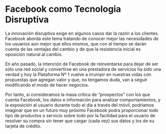 # Facebook como Tecnologia Disruptiva

La innovación disruptiva exige en algunos casos dar la razón a los clientes. Facebook aborda este tema tratando de conocer mejor las necesidades de los usuarios aún mejor que ellos mismos, que con el tiempo se darán cuenta de las ventajas del cambio y de que la resistencia inicial es oposición natural al cambio.

En año pasado, la intención de Facebook de reinventarse para dejar de ser sólo una red social y convertirse en una prestadora de servicios ha sido una verdad y hoy la Plataforma Nº 1 vuelve a irrumpir en nuestras vidas con propuestas que agregan valor y que, no tengamos duda, van a seguir modificando el modo de hacer negocios.

Por tanto, si consideramos la masa crítica de “prospectos” con los que cuenta Facebook, los datos e información para analizar comportamientos, y la exposición al usuario durante todo el día a través del móvil, podríamos imaginar que en un futuro muy próximo Facebook podra proporcionar todo tipo de productos o servicio sobre todo por la facilidad para el usuario de resolver su compra sin tener que cargar \(cada vez\) sus datos y los de su tarjeta de crédito.

